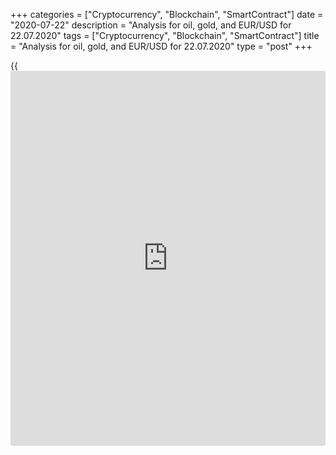 +++
categories = ["Cryptocurrency", "Blockchain", "SmartContract"]
date = "2020-07-22"
description = "Analysis for oil, gold, and EUR/USD for 22.07.2020"
tags = ["Cryptocurrency", "Blockchain", "SmartContract"]
title = "Analysis for oil, gold, and EUR/USD for 22.07.2020"
type = "post"
+++

{{<iframe id="large-banner" src="https://www.bounty.group/#slide=12.0" width="100%" height="600" scrolling="no" style="border: 0px solid rgb(216, 221, 230); border-radius: 3px;">}}

July 22, 2020

July 22, 2020

Analysis for oil, gold, and EUR/USD for 22.07.2020Alex Rodionov

##  **Oil price forecast** **for** **today:** ** **USCrude****
******analysis**

Oil price broke through June’s high yesterday. It didn’t break out
Target Zone 5 [41.67 – 40.92]. The price is now trading in the
resistance zone.

The further trend will depend on whether buyers consolidate the price
above TZ 5. If they do, the next upside target will be Target Zone 6
[49.17 – 48.42], and we shall enter new purchases on the correction.
Otherwise, the price will be corrected down to the trend key support.

![LiteForex: Analysis for oil, gold, and EUR/USD for 22.07.2020][1]

The oil short-term trend is up. Bulls are now trying to break out TZ5.
The US session closed the price in the resistance zone yesterday, which
means the zone hasn’t been broken out. If the US session closes the
price above the zone today, the next buy target will be Gold Zone 5
[45.04 – 44.67].

The strong support zones are now in the price ranges of [40.64 - 40.47]
and [38.94 – 38.60]. When the price moves close to these zones, one can
enter new purchases according to the pattern. The uptrend will continue
until the price breaks out level 38.60.

![LiteForex: Analysis for oil, gold, and EUR/USD for 22.07.2020][2]

###  **[USCrude][3]Trading ideas for today: **

  1. Buy according to the pattern in Additional Zone [40.64 - 40.47]. TakeProfit: 42.30. StopLoss: according to the pattern rules.
  2. Sell if Additional Zone [40.64 - 40.47] is broken out. TakeProfit: Intermediary Zone [38.94 - 38.60]. StopLoss: above the next local high.

* * *

##  **Gold price forecast for today: XAUUSD analysis**

The gold price broke out Target Zone 6 [1817.2 – 1811.2] yesterday. The
next upside target in the medium-term uptrend is Target Zone 7 [1877.2 —
1871.2].

![LiteForex: Analysis for oil, gold, and EUR/USD for 22.07.2020][4]

The short-term uptrend continues. The price reached the resistance,
Target Zone 2 [1862.8 – 1853.7] yesterday. There wasn’t a sell signal.

Today, we shall see if buyers will break out TZ2. If they do, the next
upside target will be Gold Zone 2. Otherwise, the gold price will be
corrected down to Additional Zone [1845.2 - 1843.1] and Intermediary
Zone [1824.7 – 1820.6].

Enter new buy trades in AZ and IZ according to the pattern with the
target at today’s high.

![LiteForex: Analysis for oil, gold, and EUR/USD for 22.07.2020][5]

###  **[XAUUSD][6] Trading ideas for today: **

  1. Buy according to the pattern in Additional Zone [1845.2 - 1843.1]. TakeProfit: 1865.0. StopLoss: according to the pattern rules.
  2. Sell if Additional Zone [1845.2 - 1843.1] is broken out. TakeProfit: Intermediary Zone [1824.7 - 1820.6]. StopLoss: above the next local high.

* * *

##  **Euro to dollar forecast for today: EURUSD analysis**

Yesterday, the eurusd consolidated above level 1.1420 and reached Target
Zone 2 [1.1550 - 1.1532]. TZ 2 is the strong resistance, the price may
break it out at the first try.

I recommend expecting a correction to the trend key support [1.1365 -
1.1347] to enter new middle-term purchases.

![LiteForex: Analysis for oil, gold, and EUR/USD for 22.07.2020][7]

The price rose from Additional Zone [1.1423 – 1.1419] in the short-term
chart. Next, it has broken through the local high and reached Target
Zone 2 [1.1567 - 1.1549]. The price is now being corrected down with the
target at the new Additional Zone [1.1501 – 1.1497].

When the Additional Zone is tested, we shall look for a new pattern to
buy the euro with the target at today’s high.

If the price breaks out AZ, we shall enter sell trades with the target
in the trend key support [1.1456 — 1.1447].

![LiteForex: Analysis for oil, gold, and EUR/USD for 22.07.2020][8]

###  **[EURUSD][9] Trading ideas for today: **

  1. Buy according to the pattern in Additional Zone [1.1423 - 1.1419]. TakeProfit: 1.1550. StopLoss: according to the pattern rules.
  2. Sell if the price breaks out Additional Zone [1.1501 – 1.1497]. TakeProfit: Intermediary Zone [1.1456 - 1.1447]. StopLoss: above the next local high.

> IZ - Intermediary Zone: responsible for the price momentum reversing

>

> TZ - Target Zone: a zone that is 75% likely to be reached after IZ
breakout.

>

> GZ - Gold Zone: zone in the medium-term momentum.

>

> All zones are calculated based on the average [daily](https://www.fintecher.org/2020/03/03/forex-trading-daily-strategy/) price of the
instrument and margin requirements of the futures.

* * *

P.S. Did you like my article? Share it in social networks: it will be
the best “thank you" :)

Ask me questions and comment below. I’ll be glad to answer your
questions and give necessary explanations.

 **Useful links:**

  * I recommend trying to trade with a reliable broker [here][10]. The system allows you to trade by yourself or copy successful traders from all across the globe.
  * Use my promo-code BLOG for getting deposit bonus 50% on LiteForex platform. Just enter this code in the appropriate field while [depositing][11] your trading account.
  * Telegram channel with high-quality analytics, Forex reviews, training articles, and other useful things for traders <t.me/liteforex>

## Price chart of EURUSD in real time mode

![Analysis for oil, gold, and EUR/USD for 22.07.2020][12]

The content of this article reflects the author’s opinion and does not
necessarily reflect the official position of LiteForex. The material
published on this page is provided for informational purposes only and
should not be considered as the provision of investment advice for the
purposes of Directive 2004/39/EC.

Rate this article:

{{value}}

( {{count}} {{title}} )

   1. cdn.liteforex.com/cache/uploads/blog_post/commodities/analytics/WTI_analysis_220720_1.png?w=30&s=6753cf40f4e746759735381a966590bb
   2. cdn.liteforex.com/cache/uploads/blog_post/commodities/analytics/WTI_analysis_220720_2.png?w=30&s=509ae43cef511031c7be4623478f5f8e
   3. my.liteforex.com/trading?type=oil
   4. cdn.liteforex.com/cache/uploads/blog_post/commodities/analytics/XAUUSD_analysis_220720_1.png?w=30&s=f469f95d8d24b4ef46973b1e446fc692
   5. cdn.liteforex.com/cache/uploads/blog_post/commodities/analytics/XAUUSD_analysis_220720_2.png?w=30&s=9acef3d381f962829eb08f43f8e6c750
   6. my.liteforex.com/trading/chart?symbol=XAUUSD&returnUrl=true
   7. cdn.liteforex.com/cache/uploads/blog_post/commodities/analytics/EURUSD_analysis_220720_1.png?w=30&s=488b6e5bf5cd3da0baea629eb4034615
   8. cdn.liteforex.com/cache/uploads/blog_post/commodities/analytics/EURUSD_analysis_220720_2.png?w=30&s=a49f78a7dfadb60e48ec30150b0afcb3
   9. my.liteforex.com/trading/chart?symbol=EURUSD
   10. my.liteforex.com/?category=analysts-opinions&slug=analysis-for-oil-gold-and-eurusd-for-22072020&openPopup=%2Fregistration%2Fpopup&utm_source=blog&utm_medium=article&utm_campaign=bonus
   11. my.liteforex.com/deposit/?category=analysts-opinions&slug=analysis-for-oil-gold-and-eurusd-for-22072020&promo_code=BLOG&utm_source=blog&utm_medium=article&utm_campaign=bonus
   12. cdn.liteforex.com/cache/uploads/blog_post/commodities/eur_96.jpeg?q=75&w=1000&s=74a6a546a98adb96196f6c019f3b23ef